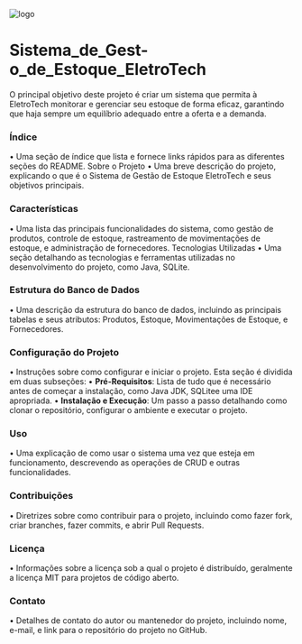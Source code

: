![logo](https://github.com/leoarcabold/Sistema_de_Gestao_de_Estoque_EletroTech/blob/main/logo.JPG)

# Sistema_de_Gest-o_de_Estoque_EletroTech
O principal objetivo deste projeto é criar um sistema que permita à EletroTech monitorar e gerenciar seu estoque de forma eficaz, garantindo que haja sempre um equilíbrio adequado entre a oferta e a demanda.

### Índice
•
Uma seção de índice que lista e fornece links rápidos para as diferentes seções
do README.
Sobre o Projeto
•
Uma breve descrição do projeto, explicando o que é o Sistema de Gestão de
Estoque EletroTech e seus objetivos principais.
### Características
•
Uma lista das principais funcionalidades do sistema, como gestão de produtos,
controle de estoque, rastreamento de movimentações de estoque, e
administração de fornecedores.
Tecnologias Utilizadas
•
Uma seção detalhando as tecnologias e ferramentas utilizadas no
desenvolvimento do projeto, como Java, SQLite.
### Estrutura do Banco de Dados
•
Uma descrição da estrutura do banco de dados, incluindo as principais tabelas e
seus atributos: Produtos, Estoque, Movimentações de Estoque, e Fornecedores.
### Configuração do Projeto
•
Instruções sobre como configurar e iniciar o projeto. Esta seção é dividida em
duas subseções:
•
**Pré-Requisitos**: Lista de tudo que é necessário antes de começar a
instalação, como Java JDK, SQLitee uma IDE apropriada.
•
**Instalação e Execução**: Um passo a passo detalhando como clonar o
repositório, configurar o ambiente e executar o projeto.

### Uso
•
Uma explicação de como usar o sistema uma vez que esteja em funcionamento,
descrevendo as operações de CRUD e outras funcionalidades.
### Contribuições
•
Diretrizes sobre como contribuir para o projeto, incluindo como fazer fork, criar
branches, fazer commits, e abrir Pull Requests.
### Licença
•
Informações sobre a licença sob a qual o projeto é distribuído, geralmente a
licença MIT para projetos de código aberto.
### Contato
•
Detalhes de contato do autor ou mantenedor do projeto, incluindo nome, e-mail,
e link para o repositório do projeto no GitHub.
